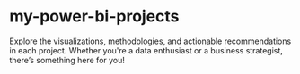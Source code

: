 # my-power-bi-projects

Explore the visualizations, methodologies, and actionable recommendations in each project.
Whether you're a data enthusiast or a business strategist, there’s something here for you!
